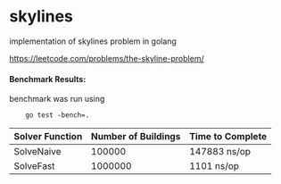 # skylines
implementation of skylines problem in golang

https://leetcode.com/problems/the-skyline-problem/

#### Benchmark Results:
benchmark was run using
```
    go test -bench=.
```
| Solver Function | Number of Buildings | Time to Complete |
| --------------- | ------------------- | ---------------- |
| SolveNaive      |              100000 |     147883 ns/op |
| SolveFast       |             1000000 |       1101 ns/op |
